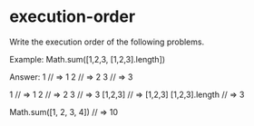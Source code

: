 # execution-order
Write the execution order of the following problems.

Example:
Math.sum([1,2,3, [1,2,3].length])

Answer:
1
// => 1
2
// => 2
3
// => 3

1
// => 1
2
// => 2
3
// => 3
[1,2,3]
// => [1,2,3]
[1,2,3].length
// => 3

Math.sum([1, 2, 3, 4])
// => 10
